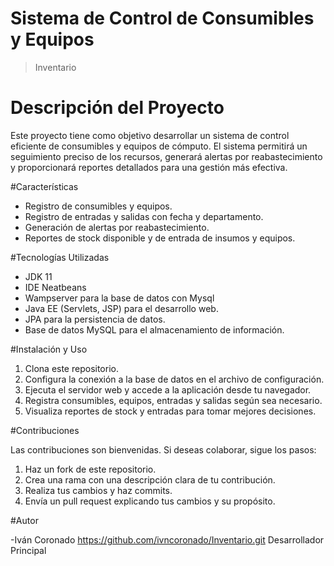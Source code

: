 # Sistema de Control de Consumibles y Equipos
> Inventario

 # Descripción del Proyecto

Este proyecto tiene como objetivo desarrollar un sistema de control eficiente de
consumibles y equipos de cómputo. El sistema permitirá un seguimiento preciso 
de los recursos, generará alertas por reabastecimiento y proporcionará reportes
detallados para una gestión más efectiva.

#Características

- Registro de consumibles y equipos.
- Registro de entradas y salidas con fecha y departamento.
- Generación de alertas por reabastecimiento.
- Reportes de stock disponible y de entrada de insumos y equipos.

#Tecnologías Utilizadas

- JDK 11 
- IDE Neatbeans
- Wampserver para la base de datos con Mysql
- Java EE (Servlets, JSP) para el desarrollo web.
- JPA para la persistencia de datos.
- Base de datos MySQL para el almacenamiento de información.

#Instalación y Uso

1. Clona este repositorio.
2. Configura la conexión a la base de datos en el archivo de configuración.
3. Ejecuta el servidor web y accede a la aplicación desde tu navegador.
4. Registra consumibles, equipos, entradas y salidas según sea necesario.
5. Visualiza reportes de stock y entradas para tomar mejores decisiones.



#Contribuciones

Las contribuciones son bienvenidas. Si deseas colaborar, sigue los pasos:

1. Haz un fork de este repositorio.
2. Crea una rama con una descripción clara de tu contribución.
3. Realiza tus cambios y haz commits.
4. Envía un pull request explicando tus cambios y su propósito.

#Autor

-Iván Coronado https://github.com/ivncoronado/Inventario.git  Desarrollador Principal
